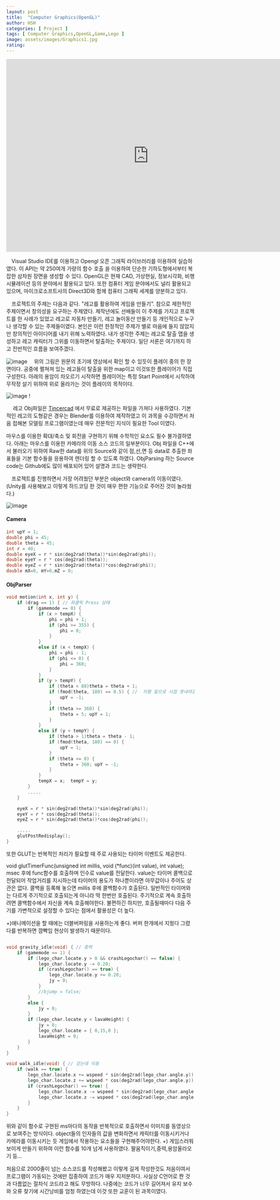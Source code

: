 ```yaml
---
layout: post
title:  "Computer Graphics(OpenGL)"
author: HSH
categories: [ Project ]
tags: [ Computer Graphics,OpenGL,Game,Lego ]
image: assets/images/Graphics1.jpg
rating: 
---
```


<iframe width="760" height="515" src="https://www.youtube.com/embed/F36fDCA7pTE" frameborder="0" allow="accelerometer; autoplay; encrypted-media; gyroscope; picture-in-picture" allowfullscreen></iframe>

　Visual Studio IDE를 이용하고 Opengl 오픈 그래픽 라이브러리를 이용하여 실습하였다. 이 API는 약 250여개 가량의 함수 호출	을 이용하여 단순한 기하도형에서부터 복잡한 삼차원 장면을 생성할 수 있다. OpenGL은 현재 CAD, 가상현실, 정보시각화, 비행 시뮬레이션 등의 분야에서 활용되고 있다. 또한 컴퓨터 게임 분야에서도 널리 활용되고 있으며, 마이크로소프트사의 Direct3D와 함께 컴퓨터 그래픽 세계를 양분하고 있다.

　프로젝트의 주제는 다음과 같다. "레고를 활용하여 게임을 만들기". 참으로 제한적인 주제이면서 창의성을 요구하는 주제였다. 제작년에도 선배들이 이 주제를 가지고 프로젝트를 한 사례가 있었고 레고로 자동차 만들기, 레고 놀이동산 만들기 등 개인적으로 누구나 생각할 수 있는 주제들이였다. 본인은 이런 한정적인 주제가 별로 마음에 들지 않았지만 창의적인 아이디어를 내기 위해 노력하였다. 내가 생각한 주제는 레고로 탈출 맵을 생성하고 레고 캐릭터가 그위를 이동하면서 탈출하는 주제이다. 일단 서론은 여기까지 하고 전반적인 흐름을 보여주겠다.

![image](../assets/images/project/Computer_Graphics/map.png)
　위의 그림은 원문의 초기에 영상에서 확인 할 수 있듯이 플레이 중의 한 장면이다. 공중에 펼쳐져 있는 레고들이 탈출을 위한 map이고 이것또한 플레이어가 직접 구성한다. 아래의 용암이 차오르기 시작하면 플레이어는 특정 Start Point에서 시작하여 무작정 살기 위하여 위로 올라가는 것이 플레이의 목적이다.

![image](../assets/images/project/Computer_Graphics/Lego_char.png) !
	
　	레고 Obj파일은 [Tincercad](https://www.tinkercad.com/things/ceqcEF3nfDJ) 에서 무료로 제공하는 파일을 가져다 사용하였다. 기본적인 레고의 도형같은 경우는 Blender를 이용하여 제작하였고 이 과목을 수강하면서 처음 접해본 모델링 프로그램이였는데 매우 전문적인 지식이 필요한 Tool 이였다.

 마우스를 이용한 확대/축소 및 회전을 구현하기 위해 수학적인 요소도 필수 불가결하였다. 아래는 마우스를 이용한 카메라의 이동 소스 코드의 일부분이다. Obj 파일을 C++에서 불러오기 위하여 Raw한 data를 위의 Source와 같이 점,선,면 등 data로 추출한 좌표들을 기본 함수들을 응용하여 렌더링 할 수 있도록 하였다. ObjParsing 하는 Source code는 Github에도 많이 배포되어 있어 설명과 코드는 생략한다.

　프로젝트를 진행하면서 가장 어려웠던 부분은 object와 camera의 이동이였다. (Unity를 사용해보고 이렇게 하드코딩 한 것이 매우 편한 기능으로 주어진 것이 놀라웠다.)

![image](../assets/images/project/Computer_Graphics/mouse.png)


#### Camera

```cpp
int upY = 1;
double phi = 45;
double theta = 45;
int r = 40;
double eyeX = r * sin(deg2rad(theta))*sin(deg2rad(phi));
double eyeY = r * cos(deg2rad(theta));
double eyeZ = r * sin(deg2rad(theta))*cos(deg2rad(phi));
double mX=0, mY=0,mZ = 0;

```

#### ObjParser

```cpp
void motion(int x, int y) {
	if (drag == 1) { // 좌클릭 Press 상태
		if (gamemode == 0) {
			if (x > tempX) {
				phi = phi + 1;
				if (phi >= 355) {
					phi = 0;
				}
			}
			else if (x < tempX) {
				phi = phi - 1;
				if (phi <= 0) {
					phi = 360;
				}
			}
			if (y > tempY) {
				if (theta < 88)theta = theta + 1;
				if (fmod(theta, 180) == 0.5) { //  지형 밑으로 시점 못내려감.
					upY = -1;
				}
				if (theta >= 360) {
					theta = 5; upY = 1;
				}
			}
			else if (y < tempY) {
				if (theta > 1)theta = theta - 1;
				if (fmod(theta, 180) == 0) {
					upY = 1;
				}
				if (theta <= 0) {
					theta = 360; upY = -1;
				}
			}
			tempX = x;	tempY = y;
		}        
        .....
	}

	eyeX = r * sin(deg2rad(theta))*sin(deg2rad(phi));
	eyeY = r * cos(deg2rad(theta));
	eyeZ = r * sin(deg2rad(theta))*cos(deg2rad(phi));

	.....
	glutPostRedisplay();
}

```


 또한 GLUT는 반복적인 처리가 필요할 때 주로 사용되는 타이머 이벤트도 제공한다.

void glutTimerFunc(unsigned int millis, void (*func)(int value), int value); 
msec 후에 func함수를 호출하며 인수로 value를 전달한다. value는 타이머 콜백으로 전달되어 작업거리를 지시하는데 타이머의 용도가 하나뿐이라면 아무값이나 주어도 상관은 없다. 콜백을 등록해 놓으면 millis 후에 콜백함수가 호출된다. 일반적인 타이머와는 다르게 주기적으로 호출되는게 아니라 딱 한번만 호출된다. 주기적으로 계속 호출하려면 콜백함수에서 자신을 계속 호출해야한다. 불편하긴 하지만, 호출될때마다 다음 주기를 가변적으로 설정할 수 있다는 점에서 활용성은 더 높다.

 +)애니메이션을 할 때에는 더블버퍼링을 사용하는게 좋다.
버퍼 한개에서 지웠다 그렸다를 반복하면 깜빡임 현상이 발생하기 때문이다.


```cpp

void gravity_idle(void) { // 중력
	if (gamemode == 1) {
		if (lego_char.locate.y > 0 && crashLegochar() == false) {
			lego_char.locate.y -= 0.20;
			if (crashLegochar() == true) {
				lego_char.locate.y += 0.20;
				jy = 0;
			}
			//bjump = false;
		}
		else {
			jy = 0;
		}
		if (lego_char.locate.y < lavaHeight) {
			jy = 0;
			lego_char.locate = { 0,15,0 };
			lavaHeight = 0;
		}
	}
}

void walk_idle(void) { // 걷는데 이동
	if (walk == true) {
		lego_char.locate.x += wspeed * sin(deg2rad(lego_char.angle.y));
		lego_char.locate.z += wspeed * cos(deg2rad(lego_char.angle.y));
		if (crashLegochar() == true) {
			lego_char.locate.x -= wspeed * sin(deg2rad(lego_char.angle.y));
			lego_char.locate.z -= wspeed * cos(deg2rad(lego_char.angle.y));
		}
	}
}

```

 위와 같이 함수로 구현된 ms마다의 동작을 반복적으로 호출하면서 이미지를 동영상으로 보여주는 방식이다. object들의 인자들의 값을 변화하면서 캐릭터를 이동시키거나 카메라를 이동시키는 듯 게임에서 작용하는 요소들을 구현해주어야한다. +) 게임스러워 보이게 만들기 위하여 이런 함수를 10개 넘게 사용하였다. 팔움직이기,중력,용암올라오기 등...

 처음으로 2000줄이 넘는 소스코드를 작성해봤고 이렇게 길게 작성한것도 처음이여서 프로그램이 가동되는 것에만 집중하여 코드가 매우 지저분하다. 사실상 C언어로 짠 것과 다름없는 절차식 코드라고 해도 무방하다. 나중에는 코드가 너무 길어져서 유지 보수와 오류 찾기에 시간낭비를 엄청 하였는데 이것 또한 교훈이 된 과목이였다.